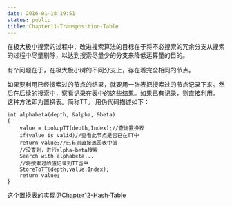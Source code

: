 ```yaml
---
date: 2016-01-18 19:51
status: public
title: Chapter11-Transposition-Table
---
```


在极大极小搜索的过程中，改进搜索算法的目标在于将不必搜索的冗余分支从搜索的过程中尽量剔除，以达到搜索尽量少的分支来降低运算量的目的。

有个问题在于，在极大极小树的不同分支上，存在着完全相同的节点。

如果要利用已经搜索过的节点的结果，就要用一张表把搜索过的节点记录下来。然后在后续的搜索中，察看记录在表中的这些结果。如果已有记录，则直接利用。
这种方法即为置换表。简称TT。
用伪代码描述如下：
```C:n
int alphabeta(depth, &alpha, &beta)
{
    value = LookupTT(depth,Index);//查询置换表
    if(value is valid)//查看此节点是否已在TT中
    return value;//已有则直接返回表中值
    //没查到，进行alpha-beta搜索
    Search with alphabeta...
    //将搜索过的值记录到TT当中
    StoreToTT(depth,value,Index);
    return value;
}
```
这个置换表的实现见[Chapter12-Hash-Table](/post/chess-game/chapter12-hash-table)